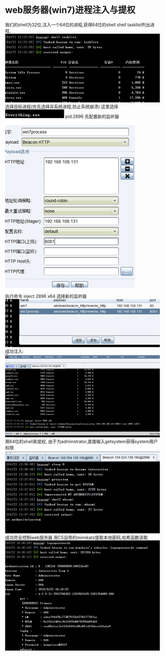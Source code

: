 # web服务器(win7)进程注入与提权
我们的shell为32位,注入一个64位的进程,获得64位的shell
shell tasklist列出进程,
![](vx_images/29984985461829.png)
选择目标进程(优先选择非系统进程,防止系统崩溃)
这里选择
![](vx_images/14564731375474.png)
pid:2896
先配置新的监听器
![](vx_images/465814181406208.png)

执行命令
inject 2896 x64
选择新的监听器
![](vx_images/201884375631659.png)
成功注入:
![](vx_images/514034127369346.png)
用64位的shell来提权,
由于为adminstrator,直接输入getsystem获得system用户权限
![](vx_images/505196219732456.png)
成功完全控制web服务器
用CS自带的mimikatz提取本地密码,哈希函数读取
![](vx_images/535803975033766.png)
